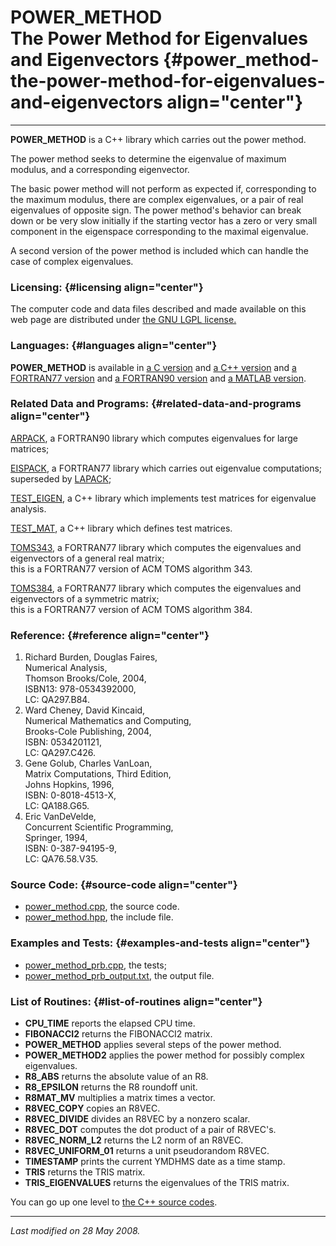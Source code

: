POWER\_METHOD\
The Power Method for Eigenvalues and Eigenvectors {#power_method-the-power-method-for-eigenvalues-and-eigenvectors align="center"}
=================================================

------------------------------------------------------------------------

**POWER\_METHOD** is a C++ library which carries out the power method.

The power method seeks to determine the eigenvalue of maximum modulus,
and a corresponding eigenvector.

The basic power method will not perform as expected if, corresponding to
the maximum modulus, there are complex eigenvalues, or a pair of real
eigenvalues of opposite sign. The power method's behavior can break down
or be very slow initially if the starting vector has a zero or very
small component in the eigenspace corresponding to the maximal
eigenvalue.

A second version of the power method is included which can handle the
case of complex eigenvalues.

### Licensing: {#licensing align="center"}

The computer code and data files described and made available on this
web page are distributed under [the GNU LGPL
license.](../../txt/gnu_lgpl.txt)

### Languages: {#languages align="center"}

**POWER\_METHOD** is available in [a C
version](../../c_src/power_method/power_method.html) and [a C++
version](../../cpp_src/power_method/power_method.html) and [a FORTRAN77
version](../../f77_src/power_method/power_method.html) and [a FORTRAN90
version](../../f_src/power_method/power_method.html) and [a MATLAB
version](../../m_src/power_method/power_method.html).

### Related Data and Programs: {#related-data-and-programs align="center"}

[ARPACK](../../f_src/arpack/arpack.html), a FORTRAN90 library which
computes eigenvalues for large matrices;

[EISPACK](../../f77_src/eispack/eispack.html), a FORTRAN77 library which
carries out eigenvalue computations; superseded by
[LAPACK](../../f77_src/lapack/lapack.html);

[TEST\_EIGEN](../../cpp_src/test_eigen/test_eigen.html), a C++ library
which implements test matrices for eigenvalue analysis.

[TEST\_MAT](../../cpp_src/test_mat/test_mat.html), a C++ library which
defines test matrices.

[TOMS343](../../f77_src/toms343/toms343.html), a FORTRAN77 library which
computes the eigenvalues and eigenvectors of a general real matrix;\
this is a FORTRAN77 version of ACM TOMS algorithm 343.

[TOMS384](../../f77_src/toms384/toms384.html), a FORTRAN77 library which
computes the eigenvalues and eigenvectors of a symmetric matrix;\
this is a FORTRAN77 version of ACM TOMS algorithm 384.

### Reference: {#reference align="center"}

1.  Richard Burden, Douglas Faires,\
    Numerical Analysis,\
    Thomson Brooks/Cole, 2004,\
    ISBN13: 978-0534392000,\
    LC: QA297.B84.
2.  Ward Cheney, David Kincaid,\
    Numerical Mathematics and Computing,\
    Brooks-Cole Publishing, 2004,\
    ISBN: 0534201121,\
    LC: QA297.C426.
3.  Gene Golub, Charles VanLoan,\
    Matrix Computations, Third Edition,\
    Johns Hopkins, 1996,\
    ISBN: 0-8018-4513-X,\
    LC: QA188.G65.
4.  Eric VanDeVelde,\
    Concurrent Scientific Programming,\
    Springer, 1994,\
    ISBN: 0-387-94195-9,\
    LC: QA76.58.V35.

### Source Code: {#source-code align="center"}

-   [power\_method.cpp](power_method.cpp), the source code.
-   [power\_method.hpp](power_method.hpp), the include file.

### Examples and Tests: {#examples-and-tests align="center"}

-   [power\_method\_prb.cpp](power_method_prb.cpp), the tests;
-   [power\_method\_prb\_output.txt](power_method_prb_output.txt), the
    output file.

### List of Routines: {#list-of-routines align="center"}

-   **CPU\_TIME** reports the elapsed CPU time.
-   **FIBONACCI2** returns the FIBONACCI2 matrix.
-   **POWER\_METHOD** applies several steps of the power method.
-   **POWER\_METHOD2** applies the power method for possibly complex
    eigenvalues.
-   **R8\_ABS** returns the absolute value of an R8.
-   **R8\_EPSILON** returns the R8 roundoff unit.
-   **R8MAT\_MV** multiplies a matrix times a vector.
-   **R8VEC\_COPY** copies an R8VEC.
-   **R8VEC\_DIVIDE** divides an R8VEC by a nonzero scalar.
-   **R8VEC\_DOT** computes the dot product of a pair of R8VEC's.
-   **R8VEC\_NORM\_L2** returns the L2 norm of an R8VEC.
-   **R8VEC\_UNIFORM\_01** returns a unit pseudorandom R8VEC.
-   **TIMESTAMP** prints the current YMDHMS date as a time stamp.
-   **TRIS** returns the TRIS matrix.
-   **TRIS\_EIGENVALUES** returns the eigenvalues of the TRIS matrix.

You can go up one level to [the C++ source codes](../cpp_src.html).

------------------------------------------------------------------------

*Last modified on 28 May 2008.*
